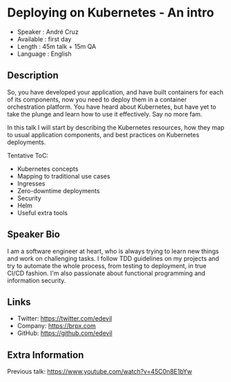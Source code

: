 Deploying on Kubernetes - An intro
=========================

* Speaker   : André Cruz
* Available : first day
* Length    : 45m talk + 15m QA
* Language  : English

Description
-----------

So, you have developed your application, and have built containers for each of its components, now you need to deploy them in a container orchestration platform. You have heard about Kubernetes, but have yet to take the plunge and learn how to use it effectively. Say no more fam.

In this talk I will start by describing the Kubernetes resources, how they map to usual application components, and best practices on
Kubernetes deployments.

Tentative ToC:

* Kubernetes concepts
* Mapping to traditional use cases
* Ingresses
* Zero-downtime deployments
* Security
* Helm
* Useful extra tools

Speaker Bio
-----------

I am a software engineer at heart, who is always trying to learn new things and work on challenging tasks. I follow TDD guidelines on my projects and try to automate the whole process, from testing to deployment, in true CI/CD fashion. I'm also passionate about functional programming and information security.

Links
-----

* Twitter: https://twitter.com/edevil
* Company: https://brpx.com
* GitHub: https://github.com/edevil

Extra Information
-----------------

Previous talk: https://www.youtube.com/watch?v=45C0n8E1bYw
